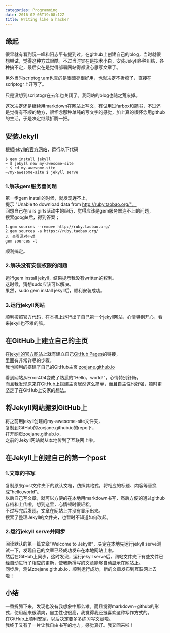 ```yaml
---
categories: Programming
date: 2016-02-05T19:08:12Z
title: Writing like a hacker
---
```


## 缘起
很早就有看到阮一峰和阳志平有提到过，在github上创建自己的blog，当时就很想尝试，觉得这种方式很酷。不过当时实在是技术小白，安装Jekyll各种纠结，各种搞不定，最后实在是觉得部署网站得都没心思写文章了。

另外当时scriptogr.am也真的是很漂亮很好用，也就决定不折腾了，直接在scriptogr上开写了。

只是没想到scriptogr在去年也关闭了。我网站的blog也随之荒废掉。

这次决定还是继续用markdown在网站上写文，有试用过farbox和简书，不过还是觉得有不顺的地方，很怀念那种单纯的写文字的感觉，加上真的很怀念用github的生活，于是决定继续折腾一把。

## 安装Jekyll
根据[jekyll的官方网站](http://jekyllrb.com/)，运行以下代码

``` 
$ gem install jekyll  
~ $ jekyll new my-awesome-site  
~ $ cd my-awesome-site  
~/my-awesome-site $ jekyll serve  
```

### 1.解决gem服务器问题
第一步gem install的时候，就发现连不上，  
提示 "Unable to download data from http://ruby.taobao.org/"。  
回想自己在rails girls活动中的经历，觉得应该是gem服务器连不上的问题，  
搜索google后，得到答案；

```
1.gem sources --remove http://ruby.taobao.org/  
2.gem sources -a https://ruby.taobao.org/  
3. 查看源对不对  
gem sources -l   
```
顺利搞定。

### 2.解决没有安装权限的问题
运行gem install jekyll，结果提示我没有written的权利。  
这时候，猜想sudo应该可以解决。  
果然，sudo gem install jekyll后，顺利安装成功。

### 3.运行jekyll网站
顺利按照官方代码，在本机上运行出了自己第一个jekyll网站，心情特别开心，看来jekyll也不难的嘛。

## 在GitHub上建立自己的主页

在[jekyll的官方网站](http://jekyllrb.com/)上就有建立自己[GitHub Pages](http://pages.github.com/)的链接，  
里面有非常详尽的步骤，  
我也顺利的搭建了自己的GitHub主页 [zoejane.github.io](http://zoejane.github.io)  

看到网站从Error404变成了熟悉的“Hello，world!"，心情特别舒畅，  
而且我发现原来在GitHub上搭建主页居然这么简单，而且自主性也好强，顿时更坚定了在GitHub上安家的想法。

## 将Jekyll网站搬到GitHub上
将之前用jekyll创建的my-awesome-site文件夹，  
复制到GitHub的zoejane.github.io的repo下，  
打开网页zoejane.github.io，  
之前的Jekyll网站就从本地传到了互联网上啦。

## 在Jekyll上创建自己的第一个post

### 1.文章的书写
复制原来post文件夹下的默认文档，仿照其格式，将相应的标题、内容等替换成“hello,world”。  
以后自己写文章，就可以方便的在本地用markdown书写，然后方便的通过github存档和上传啦，想到这里，心情顿时很轻松。  
不过写完后发现，文章在网站上并没有显示出来。  
搜索了整理Jekyll的文件夹，也暂时不知道如何改起。

### 2.运行jekyll serve并同步
阅读默认的第一篇文章”Welcome to Jekyll!“，决定在本地先运行jekyll serve测试一下，发现自己的文章已经成功发布在本地网站上啦。   
然后在GitHub上同步，这时发现，运行jekyll serve后，网站文件夹下有些文件已经自动进行了相应的更新，使我新撰写的文章能够自动显示在网站上。  
同步后，测试zoejane.github.io，顺利运行成功，新的文章发布到互联网上去啦！

## 小结
一番折腾下来，发现也没有我想象中那么难。而且觉得markdown+github的形式，使用起来很清爽，自主性也很高，我觉得我还挺喜欢这种写作方式的。  
在GitHub上顺利安家，以后决定要多多练习写文章啦。  
我终于又有了一片让我自由书写的地方，感觉真好。我又回来啦！